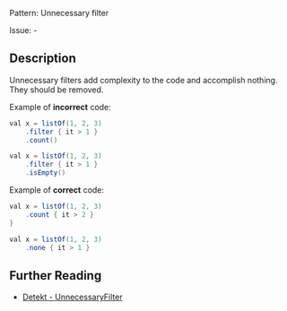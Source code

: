 Pattern: Unnecessary filter

Issue: -

## Description

Unnecessary filters add complexity to the code and accomplish nothing. They should be removed.

Example of **incorrect** code:

```java
val x = listOf(1, 2, 3)
    .filter { it > 1 }
    .count()

val x = listOf(1, 2, 3)
    .filter { it > 1 }
    .isEmpty()

```

Example of **correct** code:

```java
val x = listOf(1, 2, 3)
    .count { it > 2 }
}

val x = listOf(1, 2, 3)
    .none { it > 1 }

```

## Further Reading

* [Detekt - UnnecessaryFilter](https://detekt.github.io/detekt/style.html#unnecessaryfilter)